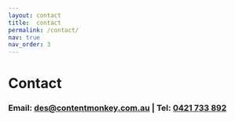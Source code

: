 ```yaml
---
layout: contact
title:  contact
permalink: /contact/
nav: true
nav_order: 3
---
```


<div class="header-bar" style="border-bottom: none;">
<h1>Contact</h1>
<h3>Email: <a href=mailto:des@contentmonkey.com.au>des@contentmonkey.com.au</a> | Tel: <a href=tel:0421733892>0421 733 892</a></h3>
</div>
